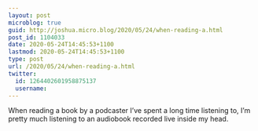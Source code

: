 ```yaml
---
layout: post
microblog: true
guid: http://joshua.micro.blog/2020/05/24/when-reading-a.html
post_id: 1104033
date: 2020-05-24T14:45:53+1100
lastmod: 2020-05-24T14:45:53+1100
type: post
url: /2020/05/24/when-reading-a.html
twitter:
  id: 1264402601958875137
  username: 
---
```

When reading a book by a podcaster I’ve spent a long time listening to, I’m pretty much listening to an audiobook recorded live inside my head.
